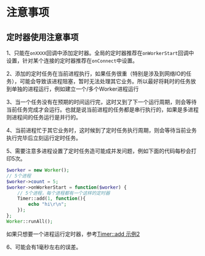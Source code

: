 # 注意事项
## 定时器使用注意事项
1、只能在```onXXXX```回调中添加定时器。全局的定时器推荐在```onWorkerStart```回调中设置，针对某个连接的定时器推荐在```onConnect```中设置。

2、添加的定时任务在当前进程执行，如果任务很重（特别是涉及到网络IO的任务），可能会导致该进程阻塞，暂时无法处理其它业务。所以最好将耗时的任务放到单独的进程运行，例如建立一个/多个Worker进程运行

3、当一个任务没有在预期的时间运行完，这时又到了下一个运行周期，则会等待当前任务完成才会运行。也就是说当前进程的任务都是串行执行的，如果是多进程则进程间的任务运行是并行的。

4、当前进程忙于其它业务时，这时候到了定时任务执行周期，则会等待当前业务执行完毕后立刻运行定时任务。

5、需要注意多进程设置了定时任务造可能成并发问题，例如下面的代码每秒会打印5次。
```php
$worker = new Worker();
// 5个进程
$worker->count = 5;
$worker->onWorkerStart = function($worker) {
    // 5个进程，每个进程都有一个这样的定时器
    Timer::add(1, function(){
        echo "hi\r\n";
    });
};
Worker::runAll();
```
如果只想要一个进程运行定时器，参考[Timer::add 示例2](315179)

6、可能会有1毫秒左右的误差。
